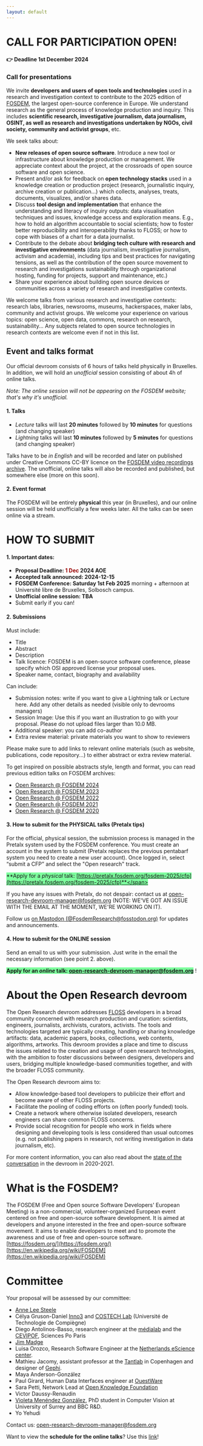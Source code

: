```yaml
---
layout: default
---
```


<!-- ORDEM (2024) -->
<!-- # 👉 Join us [online Saturday 10 Feb](https://research-fosdem.github.io/2024-online-schedule)!

**Check our [10 amazing new ONLINE talks](https://research-fosdem.github.io/2024-online-schedule) on Saturday 10 February.**

We call it ORDEM: Open Research, Dev, Ethics & Mobilization.

🌎 It allows us to reach people all over the world who cannot necessarily come to Bruxelles.
 -->


<!-- DEVROOM: CALL (2024) -->

# CALL FOR PARTICIPATION OPEN!
**👉 Deadline 1st December 2024**

### Call for presentations

We invite **developers and users of open tools and technologies** used in a research and investigation context to contribute to the 2025 edition of [FOSDEM](https://fosdem.org), the largest open-source conference in Europe.
We understand research as the general process of knowledge production and inquiry. This includes **scientific research, investigative journalism, data journalism, OSINT, as well as research and investigations undertaken by NGOs, civil society, community and activist groups**, etc.

We seek talks about:

- **New releases of open source software**. Introduce a new tool or infrastructure about knowledge production or management. We appreciate context about the project, at the crossroads of open source software and open science.
- Present and/or ask for feedback on **open technology stacks** used in a knowledge creation or production project (research, journalistic inquiry, archive creation or publication…) which collects, analyses, treats, documents, visualizes, and/or shares data.
- Discuss **tool design and implementation** that enhance the understanding and literacy of inquiry outputs: data visualisation techniques and issues, knowledge access and exploration means. E.g., how to hold an algorithm accountable to social scientists; how to foster better reproducibility and interoperability thanks to FLOSS; or how to cope with biases of a chart for a data journalist.
- Contribute to the debate about **bridging tech culture with research and investigative environments** (data journalism, investigative journalism, activism and academia), including tips and best practices for navigating tensions, as well as the contribution of the open source movement to research and investigations sustainability through organizational hosting, funding for projects, support and maintenance, etc.)
- Share your experience about building open source devices or communities across a variety of research and investigative contexts.

We welcome talks from various research and investigative contexts: research labs, libraries, newsrooms, museums, hackerspaces, maker labs, community and activist groups. We welcome your experience on various topics: open science, open data, commons, research on research, sustainability... Any subjects related to open source technologies in research contexts are welcome even if not in this list.

<!-- You will find a summary of what happened in our devroom the first two years in this blog post: [reticular.hypotheses.org/1825](https://reticular.hypotheses.org/1825) -->


## Event and talks format

Our official devroom consists of 6 hours of talks held physically in Bruxelles. In addition, we will hold an _unofficial_ session consisting of about 4h of online talks.

_Note: The online session will not be appearing on the FOSDEM website; that's why it's unofficial._


#### 1. Talks

- *Lecture* talks will last **20 minutes** followed by **10 minutes** for questions (and changing speaker)
- *Lightning* talks will last **10 minutes** followed by **5 minutes** for questions (and changing speaker)

Talks have to be _in English_ and will be recorded and later on published under Creative Commons CC-BY licence on the [FOSDEM video recordings archive](https://video.fosdem.org/). The unofficial, online talks will also be recorded and published, but somewhere else (more on this soon).


#### 2. Event format

The FOSDEM will be entirely **physical** this year (in Bruxelles), and our online session will be held unofficially a few weeks later. All the talks can be seen online via a stream.


# HOW TO SUBMIT

#### 1. Important dates:

- **Proposal Deadline: <span style="color: #900;">1 Dec</span> 2024 AOE**
- **Accepted talk announced: 2024-12-15**
- **FOSDEM Conference:  Saturday 1st Feb 2025** morning + afternoon at Université libre de Bruxelles, Solbosch campus.
- **Unofficial online session: TBA**
- Submit early if you can!

#### 2. Submissions

Must include:
- Title
- Abstract 
- Description
- Talk licence: FOSDEM is an open-source software conference, please specify which OSI approved license your proposal uses.
- Speaker name, contact, biography and availability

Can include:
- Submission notes: write if you want to give a Lightning talk or Lecture here. Add any other details as needed (visible only to devrooms managers)
- Session Image:  Use this if you want an illustration to go with your proposal. Please do not upload files larger than 10.0 MB.
- Additional speaker: you can add co-author
- Extra review material: private materials you want to show to reviewers

Please make sure to add links to relevant online materials (such as website, publications, code repository...) to either abstract or extra review material.
   

To get inspired on possible abstracts style, length and format, you can read previous edition talks on FOSDEM archives:

- [Open Research @ FOSDEM 2024](https://archive.fosdem.org/2024/schedule/track/open-research/)
- [Open Research @ FOSDEM 2023](https://archive.fosdem.org/2023/schedule/track/open_research_tools_and_technology/)
- [Open Research @ FOSDEM 2022](https://archive.fosdem.org/2022/schedule/track/open_research_tools_and_technologies/)
- [Open Research @ FOSDEM 2021](https://archive.fosdem.org/2021/schedule/track/open_research_tools_and_technologies/)
- [Open Research @ FOSDEM 2020](https://archive.fosdem.org/2020/schedule/track/open_research_tools_and_technologies/)


#### 3. How to submit for the PHYSICAL talks (Pretalx tips)

For the official, physical session, the submission process is managed in the Pretalx system used by the FOSDEM conference.
You must create an account in the system to submit (Pretalx replaces the previous pentabarf system you need to create a new user account).
Once logged in, select “submit a CFP” and select the "Open research" track.

<span style="background-color: #7dff9d;">**Apply for a _physical_ talk: [https://pretalx.fosdem.org/fosdem-2025/cfp](https://pretalx.fosdem.org/fosdem-2025/cfp)**</span>

If you have any issues with Pretalx, do not despair: contact us at [open-research-devroom-manager@fosdem.org](mailto:open-research-devroom-manager@fosdem.org) (NOTE: WE'VE GOT AN ISSUE WITH THE EMAIL AT THE MOMENT, WE'RE WORKING ON IT).

Follow us [on Mastodon (@FosdemResearch@fosstodon.org)](https://fosstodon.org/web/@FosdemResearch) for updates and announcements.


#### 4. How to submit for the ONLINE session

Send an email to us with your submission. Just write in the email the necessary information (see point 2. above).

<span style="background-color: #7dff9d;">**Apply for an _online_ talk:  [open-research-devroom-manager@fosdem.org](mailto:open-research-devroom-manager@fosdem.org)**</span>
!

# About the Open Research devroom

The Open Research devroom addresses [FLOSS](https://www.gnu.org/philosophy/floss-and-foss.en.html) developers in a broad community concerned with research production and curation: scientists, engineers, journalists, archivists, curators, activists.
The tools and technologies targeted are typically creating, handling or sharing knowledge artifacts: data, academic papers, books, collections, web contents, algorithms, artworks.
This devroom provides a place and time to discuss the issues related to the creation and usage of open research technologies, with the ambition to foster discussions between designers, developers and users, bridging multiple knowledge-based communities together, and with the broader FLOSS community.

The Open Research devroom aims to:

- Allow knowledge-based tool developers to publicize their effort and become aware of other FLOSS projects.
- Facilitate the pooling of coding efforts on (often poorly funded) tools.
- Create a network where otherwise isolated developers, research engineers can share common FLOSS concerns.
- Provide social recognition for people who work in fields where designing and developing tools is less considered than usual outcomes (e.g. not publishing papers in research, not writing investigation in data journalism, etc).

For more content information, you can also read about the [state of the conversation](https://reticular.hypotheses.org/1825) in the devroom in 2020-2021.


# What is the FOSDEM?

The FOSDEM (Free and Open source Software Developers' European Meeting) is a non-commercial, volunteer-organized European event centered on free and open-source software development. It is aimed at developers and anyone interested in the free and open-source software movement. It aims to enable developers to meet and to promote the awareness and use of free and open-source software.  
[https://fosdem.org/](https://fosdem.org/)  
[https://en.wikipedia.org/wiki/FOSDEM](https://en.wikipedia.org/wiki/FOSDEM)


# Committee
Your proposal will be assessed by our committee:

- [Anne Lee Steele](https://aleesteele.com)
- Célya Gruson-Daniel [Inno3](https://inno3.fr/) and [COSTECH Lab](https://costech.utc.fr/Le-COSTECH) (Université de Technologie de Compiègne)
- Diego Antolinos-Basso, research engineer at the [médialab](https://medialab.sciencespo.fr/) and the [CEVIPOF](https://www.sciencespo.fr/cevipof/), Sciences Po Paris
- [Jim Madge](https://blog.jmadge.com)
- Luisa Orozco, Research Software Engineer at the [Netherlands eScience center](https://www.esciencecenter.nl/).
- Mathieu Jacomy, assistant professor at the [Tantlab](https://www.en.culture.aau.dk/research/research-groups/tantlab) in Copenhagen and designer of [Gephi](https://gephi.org/).
- Maya Anderson-González
- Paul Girard, Human Data Interfaces engineer at [OuestWare](https://ouestware.com)
- Sara Petti, Network Lead at [Open Knowledge Foundation](https://okfn.org/)
- Victor Daussy-Renaudin
- [Violeta Menéndez González](https://violetamenendez.github.io/), PhD student in Computer Vision at University of Surrey and BBC R&D.
- Yo Yehudi


Contact us: [open-research-devroom-manager@fosdem.org](mailto:open-research-devroom-manager@fosdem.org)

Want to view the **schedule for the online talks**? Use this [link](/2024-online-schedule.html)! 

<!-- `research-devroom-manager [at] fosdem.org` -->

<!-- ![G-Node logo](img/g-node-logo.png) -->

<!-- ![OuestWare logo](img/ouestware-logo.svg) -->

<!-- ![TANTLab logo](img/tantlab-logo.png) -->

<!-- ![NFDI logo](img/nfdi-logo.png) -->

<!-- ![CEVIPOF logo](img/cevipof-logo.png) -->

<!-- ![OKFN logo](img/OKFN-logo.png) -->

<!-- ![Inno3 logo](img/Inno3-logo.png) -->

<!-- ![HackYourResearch logo](img/hyr-logo.png) -->

<!-- ![Red Hat logo](img/redhat-logo.svg) -->
